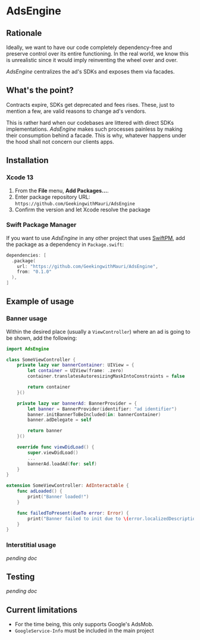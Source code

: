 # AdsEngine

## Rationale

Ideally, we want to have our code completely dependency-free and preserve control over its entire functioning. In the real world, we know this is unrealistic since it would imply reinventing the wheel over and over. 

_AdsEngine_ centralizes the ad's SDKs and exposes them via facades.

## What's the point?
Contracts expire, SDKs get deprecated and fees rises. These, just to mention a few, are valid reasons to change ad's vendors. 

This is rather hard when our codebases are littered with direct SDKs implementations. _AdsEngine_ makes such processes painless by making their consumption behind a facade. This is why, whatever happens under the hood shall not concern our clients apps.

## Installation 
### Xcode 13
 1. From the **File** menu, **Add Packages…**.
 2. Enter package repository URL: `https://github.com/GeekingwithMauri/AdsEngine`
 3. Confirm the version and let Xcode resolve the package

### Swift Package Manager

If you want to use _AdsEngine_ in any other project that uses [SwiftPM](https://swift.org/package-manager/), add the package as a dependency in `Package.swift`:

```swift
dependencies: [
  .package(
    url: "https://github.com/GeekingwithMauri/AdsEngine",
    from: "0.1.0"
  ),
]
```

## Example of usage

### Banner usage

Within the desired place (usually a `ViewController`) where an ad is going to be shown, add the following:

```swift
import AdsEngine

class SomeViewController {
    private lazy var bannerContainer: UIView = {
        let container = UIView(frame: .zero)
        container.translatesAutoresizingMaskIntoConstraints = false

        return container
    }()

    private lazy var bannerAd: BannerProvider = {
        let banner = BannerProvider(identifier: "ad identifier")
        banner.initBannerToBeIncluded(in: bannerContainer)
        banner.adDelegate = self

        return banner
    }()

    override func viewDidLoad() {
    	super.viewDidLoad()
        ...
        bannerAd.loadAd(for: self)
    }
}

extension SomeViewController: AdInteractable {
    func adLoaded() {
        print("Banner loaded!")
    }

    func failedToPresent(dueTo error: Error) {
        print("Banner failed to init due to \(error.localizedDescription)")
    }
}
```

### Interstitial usage
_pending doc_

## Testing 
_pending doc_

## Current limitations
- For the time being, this only supports Google's AdsMob. 
- `GoogleService-Info` must be included in the main project
